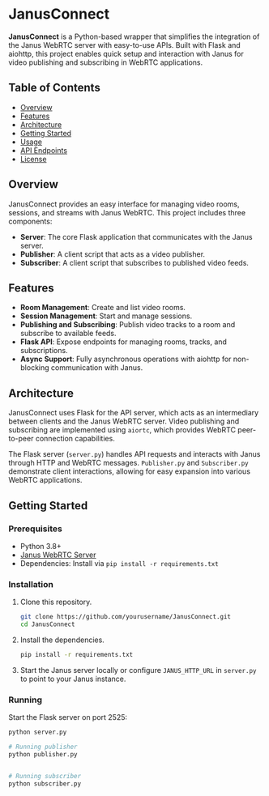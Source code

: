# JanusConnect

**JanusConnect** is a Python-based wrapper that simplifies the integration of the Janus WebRTC server with easy-to-use APIs. Built with Flask and aiohttp, this project enables quick setup and interaction with Janus for video publishing and subscribing in WebRTC applications.

## Table of Contents
- [Overview](#overview)
- [Features](#features)
- [Architecture](#architecture)
- [Getting Started](#getting-started)
- [Usage](#usage)
- [API Endpoints](#api-endpoints)
- [License](#license)

## Overview
JanusConnect provides an easy interface for managing video rooms, sessions, and streams with Janus WebRTC. This project includes three components:
- **Server**: The core Flask application that communicates with the Janus server.
- **Publisher**: A client script that acts as a video publisher.
- **Subscriber**: A client script that subscribes to published video feeds.

## Features
- **Room Management**: Create and list video rooms.
- **Session Management**: Start and manage sessions.
- **Publishing and Subscribing**: Publish video tracks to a room and subscribe to available feeds.
- **Flask API**: Expose endpoints for managing rooms, tracks, and subscriptions.
- **Async Support**: Fully asynchronous operations with aiohttp for non-blocking communication with Janus.

## Architecture
JanusConnect uses Flask for the API server, which acts as an intermediary between clients and the Janus WebRTC server. Video publishing and subscribing are implemented using `aiortc`, which provides WebRTC peer-to-peer connection capabilities. 

The Flask server (`server.py`) handles API requests and interacts with Janus through HTTP and WebRTC messages. `Publisher.py` and `Subscriber.py` demonstrate client interactions, allowing for easy expansion into various WebRTC applications.

## Getting Started
### Prerequisites
- Python 3.8+
- [Janus WebRTC Server](https://janus.conf.meetecho.com/)
- Dependencies: Install via `pip install -r requirements.txt`

### Installation
1. Clone this repository.
    ```bash
    git clone https://github.com/yourusername/JanusConnect.git
    cd JanusConnect
    ```
2. Install the dependencies.
    ```bash
    pip install -r requirements.txt
    ```
3. Start the Janus server locally or configure `JANUS_HTTP_URL` in `server.py` to point to your Janus instance.

### Running
Start the Flask server on port 2525:
```bash
python server.py

# Running publisher
python publisher.py


# Running subscriber
python subscriber.py
